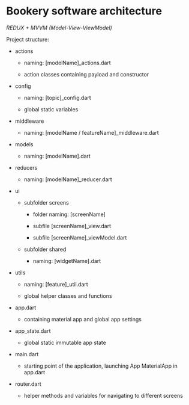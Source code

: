 # Bookery software architecture



*REDUX + MVVM (Model-View-ViewModel)*



Project structure:

- actions
  
  - naming: [modelName]_actions.dart
  
  - action classes containing payload and constructor

- config
  
  - naming: [topic]_config.dart
  
  - global static variables

- middleware
  
  - naming: [modelName / featureName]_middleware.dart

- models
  
  - naming: [modelName].dart

- reducers
  
  - naming: [modelName]_reducer.dart

- ui
  
  - subfolder screens
    
    - folder naming: [screenName]
    
    - subfile [screenName]_view.dart
    
    - subfile [screenName]_viewModel.dart
  
  - subfolder shared
    
    - naming: [widgetName].dart

- utils
  
  - naming: [feature]_util.dart
  
  - global helper classes and functions

- app.dart
  
  - containing material app and global app settings

- app_state.dart
  
  - global static immutable app state

- main.dart
  
  - starting point of the application, launching App MaterialApp in app.dart

- router.dart
  
  - helper methods and variables for navigating to different screens
